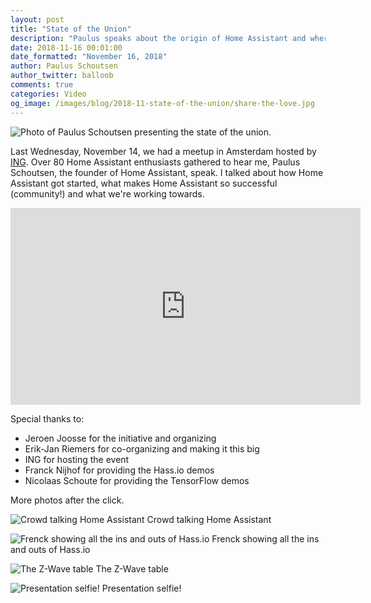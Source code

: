 ```yaml
---
layout: post
title: "State of the Union"
description: "Paulus speaks about the origin of Home Assistant and where we're heading."
date: 2018-11-16 00:01:00
date_formatted: "November 16, 2018"
author: Paulus Schoutsen
author_twitter: balloob
comments: true
categories: Video
og_image: /images/blog/2018-11-state-of-the-union/share-the-love.jpg
---
```


<p class='img'>
  <img src='/images/blog/2018-11-state-of-the-union/share-the-love.jpg' alt='Photo of Paulus Schoutsen presenting the state of the union.'>
</p>

Last Wednesday, November 14, we had a meetup in Amsterdam hosted by <a href='https://www.ing.nl'>ING</a>. Over 80 Home Assistant enthusiasts gathered to hear me, Paulus Schoutsen, the founder of Home Assistant, speak. I talked about how Home Assistant got started, what makes Home Assistant so successful (community!) and what we're working towards.

<div class='videoWrapper'>
<iframe width="560" height="315" src="https://www.youtube.com/embed/egcOCWIh9jQ" frameborder="0" allowfullscreen></iframe>
</div>

Special thanks to:

 - Jeroen Joosse for the initiative and organizing
 - Erik-Jan Riemers for co-organizing and making it this big
 - ING for hosting the event
 - Franck Nijhof for providing the Hass.io demos
 - Nicolaas Schoute for providing the TensorFlow demos

More photos after the click.

<!--more-->

<p class='img'>
  <img src='/images/blog/2018-11-state-of-the-union/chatter.jpg' alt='Crowd talking Home Assistant'>
  Crowd talking Home Assistant
</p>

<p class='img'>
  <img src='/images/blog/2018-11-state-of-the-union/frenck-hassio.jpg' alt='Frenck showing all the ins and outs of Hass.io'>
  Frenck showing all the ins and outs of Hass.io
</p>

<p class='img'>
  <img src='/images/blog/2018-11-state-of-the-union/zwave-table.jpg' alt='The Z-Wave table'>
  The Z-Wave table
</p>

<p class='img'>
  <img src='/images/blog/2018-11-state-of-the-union/presentation-selfie.jpg' alt='Presentation selfie!'>
  Presentation selfie!
</p>

